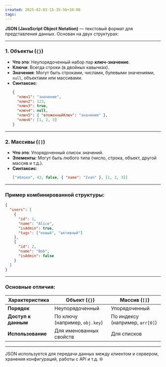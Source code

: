```yaml
---
created: 2025-02-03-15-35-56+10:00
tags:
---
```

**JSON (JavaScript Object Notation)** — текстовый формат для представления данных. Основан на двух структурах:

---

### 1. **Объекты** (`{}`)
- **Что это**: Неупорядоченный набор пар **ключ-значение**.
- **Ключи**: Всегда строки (в двойных кавычках).
- **Значения**: Могут быть строками, числами, булевыми значениями, `null`, объектами или массивами.
- **Синтаксис**:
  ```json
  {
    "ключ1": "значение",
    "ключ2": 123,
    "ключ3": true,
    "ключ4": null,
    "ключ5": { "вложенныйКлюч": "значение" },
    "ключ6": [1, 2, 3]
  }
  ```

---

### 2. **Массивы** (`[]`)
- **Что это**: Упорядоченный список значений.
- **Элементы**: Могут быть любого типа (число, строка, объект, другой массив и т.д.).
- **Синтаксис**:
  ```json
  ["яблоко", 42, false, { "name": "Ivan" }, [1, 2, 3]]
  ```

---

### Пример комбинированной структуры:
```json
{
  "users": [
    {
      "id": 1,
      "name": "Alice",
      "isAdmin": true,
      "tags": ["новый", "активный"]
    },
    {
      "id": 2,
      "name": "Bob",
      "isAdmin": false
    }
  ]
}
```

---

### **Основные отличия**:
| Характеристика       | Объект (`{}`)                      | Массив (`[]`)               |
|----------------------|------------------------------------|-----------------------------|
| **Порядок**          | Неупорядоченный                   | Упорядоченный               |
| **Доступ к данным**  | По ключу (например, `obj.key`)    | По индексу (например, `arr[0]`) |
| **Использование**    | Для именованных свойств           | Для списков                 |

---

JSON используется для передачи данных между клиентом и сервером, хранения конфигураций, работы с API и т.д. 🌐